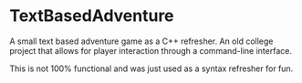 # TextBasedAdventure
A small text based adventure game as a C++ refresher. An old college project that allows for player interaction through a command-line interface.

This is not 100% functional and was just used as a syntax refresher for fun.
